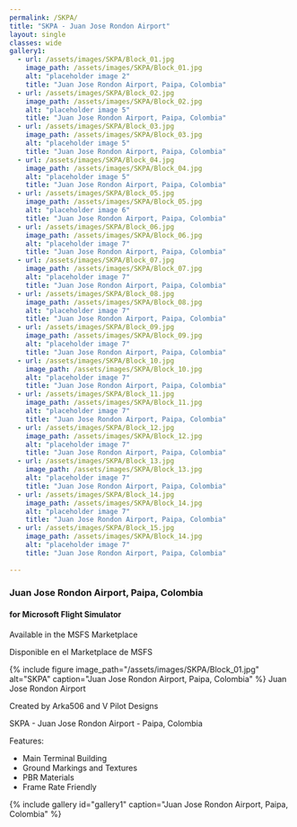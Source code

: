```yaml
---
permalink: /SKPA/
title: "SKPA - Juan Jose Rondon Airport"
layout: single
classes: wide
gallery1:  
  - url: /assets/images/SKPA/Block_01.jpg
    image_path: /assets/images/SKPA/Block_01.jpg
    alt: "placeholder image 2"
    title: "Juan Jose Rondon Airport, Paipa, Colombia"
  - url: /assets/images/SKPA/Block_02.jpg
    image_path: /assets/images/SKPA/Block_02.jpg
    alt: "placeholder image 5"
    title: "Juan Jose Rondon Airport, Paipa, Colombia"
  - url: /assets/images/SKPA/Block_03.jpg
    image_path: /assets/images/SKPA/Block_03.jpg
    alt: "placeholder image 5"
    title: "Juan Jose Rondon Airport, Paipa, Colombia"
  - url: /assets/images/SKPA/Block_04.jpg
    image_path: /assets/images/SKPA/Block_04.jpg
    alt: "placeholder image 5"
    title: "Juan Jose Rondon Airport, Paipa, Colombia"
  - url: /assets/images/SKPA/Block_05.jpg
    image_path: /assets/images/SKPA/Block_05.jpg
    alt: "placeholder image 6"
    title: "Juan Jose Rondon Airport, Paipa, Colombia"
  - url: /assets/images/SKPA/Block_06.jpg
    image_path: /assets/images/SKPA/Block_06.jpg
    alt: "placeholder image 7"
    title: "Juan Jose Rondon Airport, Paipa, Colombia"
  - url: /assets/images/SKPA/Block_07.jpg
    image_path: /assets/images/SKPA/Block_07.jpg
    alt: "placeholder image 7"
    title: "Juan Jose Rondon Airport, Paipa, Colombia"
  - url: /assets/images/SKPA/Block_08.jpg
    image_path: /assets/images/SKPA/Block_08.jpg
    alt: "placeholder image 7"
    title: "Juan Jose Rondon Airport, Paipa, Colombia"
  - url: /assets/images/SKPA/Block_09.jpg
    image_path: /assets/images/SKPA/Block_09.jpg
    alt: "placeholder image 7"
    title: "Juan Jose Rondon Airport, Paipa, Colombia"
  - url: /assets/images/SKPA/Block_10.jpg
    image_path: /assets/images/SKPA/Block_10.jpg
    alt: "placeholder image 7"
    title: "Juan Jose Rondon Airport, Paipa, Colombia"
  - url: /assets/images/SKPA/Block_11.jpg
    image_path: /assets/images/SKPA/Block_11.jpg
    alt: "placeholder image 7"
    title: "Juan Jose Rondon Airport, Paipa, Colombia"
  - url: /assets/images/SKPA/Block_12.jpg
    image_path: /assets/images/SKPA/Block_12.jpg
    alt: "placeholder image 7"
    title: "Juan Jose Rondon Airport, Paipa, Colombia"
  - url: /assets/images/SKPA/Block_13.jpg
    image_path: /assets/images/SKPA/Block_13.jpg
    alt: "placeholder image 7"
    title: "Juan Jose Rondon Airport, Paipa, Colombia"
  - url: /assets/images/SKPA/Block_14.jpg
    image_path: /assets/images/SKPA/Block_14.jpg
    alt: "placeholder image 7"
    title: "Juan Jose Rondon Airport, Paipa, Colombia"
  - url: /assets/images/SKPA/Block_15.jpg
    image_path: /assets/images/SKPA/Block_14.jpg
    alt: "placeholder image 7"
    title: "Juan Jose Rondon Airport, Paipa, Colombia"
    
---
```

### **Juan Jose Rondon Airport, Paipa, Colombia**
#### **for Microsoft Flight Simulator**  

Available in the MSFS Marketplace  

Disponible en el Marketplace de MSFS

{% include figure image_path="/assets/images/SKPA/Block_01.jpg" alt="SKPA" caption="Juan Jose Rondon Airport, Paipa, Colombia" %}
Juan Jose Rondon Airport

Created by Arka506 and V Pilot Designs

SKPA - Juan Jose Rondon Airport - Paipa, Colombia



Features:

- Main Terminal Building
- Ground Markings and Textures
- PBR Materials
- Frame Rate Friendly


{% include gallery id="gallery1" caption="Juan Jose Rondon Airport, Paipa, Colombia" %}

<script data-name="BMC-Widget" src="https://cdnjs.buymeacoffee.com/1.0.0/widget.prod.min.js" data-id="vpilot" data-description="Apoyame comprandome un Café!" data-message="Gracias por descargar. Ahora puedes invitarme a un Café!" data-color="#79D6B5" data-position="Right" data-x_margin="18" data-y_margin="18"></script>


